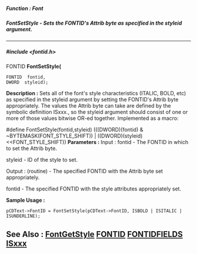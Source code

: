##### Function : Font
##### FontSetStyle - Sets the FONTID's Attrib byte as specified in the styleid argument.
---
##### #include <fontid.h>
FONTID **FontSetStyle(**

	FONTID  fontid,
	DWORD  styleid);
**Description :**
Sets all of the font's style characteristics (ITALIC, BOLD, etc) as specified 
in the styleid argument by setting the FONTID's Attrib byte appropriately. The 
values the Attrib byte can take are defined by the symbolic definition ISxxx., 
so the styleid argument should consist of one or more of those values bitwise 
OR-ed together.  Implemented as a macro:

#define FontSetStyle(fontid,styleid) (((DWORD)(fontid) & 
~BYTEMASK(FONT_STYLE_SHIFT)) | ((DWORD)(styleid)<<FONT_STYLE_SHIFT))
**Parameters :**
Input :
fontid  -  The FONTID in which to set the Attrib byte.

styleid  -  ID of the style to set.

Output :
(routine)  -  The specified FONTID with the Attrib byte set appropriately.


fontid  -  The specified FONTID with the style attributes appropriately set.

**Sample Usage :**
```
pCDText->FontID = FontSetStyle(pCDText->FontID, ISBOLD | ISITALIC | 
ISUNDERLINE);
```
**See Also :**
[FontGetStyle](D:/md_files/FontGetStyle.md)
[FONTID](D:/md_files/FONTID.md)
[FONTIDFIELDS](D:/md_files/FONTIDFIELDS.md)
[ISxxx](D:/md_files/ISxxx.md)
---
